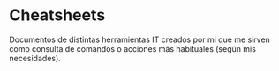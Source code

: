 # Cheatsheets

Documentos de distintas herramientas IT creados por mi que me sirven como consulta de comandos o acciones más habituales (según mis necesidades).
